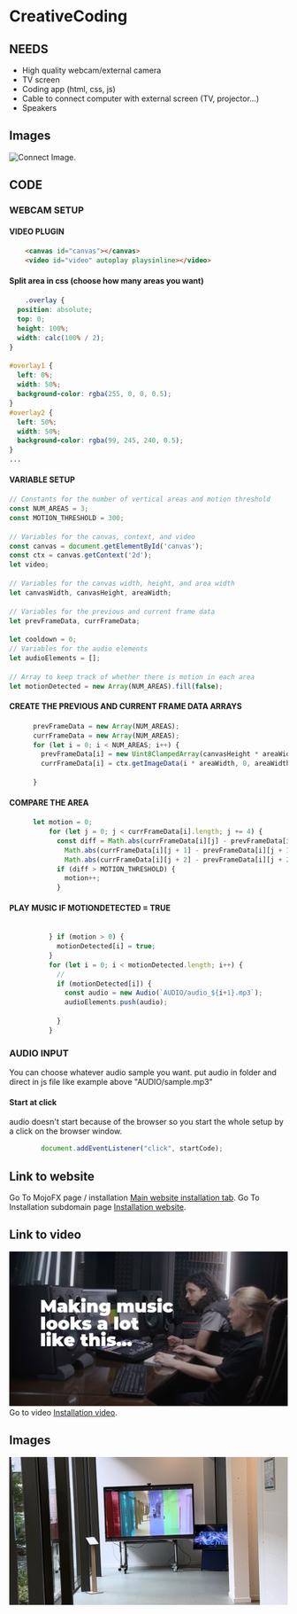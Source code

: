 # CreativeCoding

## NEEDS

* High quality webcam/external camera
* TV screen
* Coding app (html, css, js)
* Cable to connect computer with external screen (TV, projector...)
* Speakers

## Images

![Connect Image.](/public/connect.heic "Connect Image.")

## CODE
### WEBCAM SETUP

#### VIDEO PLUGIN
```html
    <canvas id="canvas"></canvas>
    <video id="video" autoplay playsinline></video>
```

#### Split area in css (choose how many areas you want)
```css
    .overlay {
  position: absolute;
  top: 0;
  height: 100%;
  width: calc(100% / 2);
}

#overlay1 {
  left: 0%;
  width: 50%;
  background-color: rgba(255, 0, 0, 0.5);
}
#overlay2 {
  left: 50%;
  width: 50%;
  background-color: rgba(99, 245, 240, 0.5);
}
...
```

#### VARIABLE SETUP 
```Javascript
// Constants for the number of vertical areas and motion threshold
const NUM_AREAS = 3;
const MOTION_THRESHOLD = 300;

// Variables for the canvas, context, and video
const canvas = document.getElementById('canvas');
const ctx = canvas.getContext('2d');
let video;

// Variables for the canvas width, height, and area width
let canvasWidth, canvasHeight, areaWidth;

// Variables for the previous and current frame data
let prevFrameData, currFrameData;

let cooldown = 0;
// Variables for the audio elements
let audioElements = [];

// Array to keep track of whether there is motion in each area
let motionDetected = new Array(NUM_AREAS).fill(false);
```


#### CREATE THE PREVIOUS AND CURRENT FRAME DATA ARRAYS
```Javascript
      prevFrameData = new Array(NUM_AREAS);
      currFrameData = new Array(NUM_AREAS);
      for (let i = 0; i < NUM_AREAS; i++) {
        prevFrameData[i] = new Uint8ClampedArray(canvasHeight * areaWidth * 4);
        currFrameData[i] = ctx.getImageData(i * areaWidth, 0, areaWidth, canvasHeight).data;

      }
```

#### COMPARE THE AREA 
```Javascript
      let motion = 0;
          for (let j = 0; j < currFrameData[i].length; j += 4) {
            const diff = Math.abs(currFrameData[i][j] - prevFrameData[i][j]) +
              Math.abs(currFrameData[i][j + 1] - prevFrameData[i][j + 1]) +
              Math.abs(currFrameData[i][j + 2] - prevFrameData[i][j + 2]);
            if (diff > MOTION_THRESHOLD) {
              motion++;
            }
```
#### PLAY MUSIC IF MOTIONDETECTED = TRUE
```Javascript
            
          } if (motion > 0) {
            motionDetected[i] = true;
          }
          for (let i = 0; i < motionDetected.length; i++) {
            // 
            if (motionDetected[i]) {
              const audio = new Audio(`AUDIO/audio_${i+1}.mp3`);
              audioElements.push(audio);
              
            }
          }
```

### AUDIO INPUT
You can choose whatever audio sample you want.
put audio in folder and direct in js file like example above "AUDIO/sample.mp3"

#### Start at click
audio doesn't start because of the browser so you start the whole setup by a click on the browser window.
```Javascript
        document.addEventListener("click", startCode);
```




## Link to website
Go To MojoFX page / installation [Main website installation tab](https://mojofx.be/?page_id=268/).
Go To Installation subdomain page [Installation website](https://installation.mojofx.be/index.php/installation/).

## Link to video
![Video.](/public/thumbnail.jpg "video.")
Go to video [Installation video](https://youtu.be/b_DPbaLTHhE/).






## Images

![This is a alt text.](/public/final.jpg "This is a sample image.")
